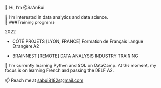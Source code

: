 👋 Hi, I’m @SaAnBui

👀 I’m interested in data analytics and data science. <br>
:school:  ###Training programs

2022 
- CÔTÉ PROJETS [LYON, FRANCE]
Formation de Français Langue Etrangère A2 

- BRAINNEST [REMOTE]
DATA ANALYSIS INDUSTRY TRAINING 
    
🌱 I’m currently learning Python and SQL on DataCamp. At the moment, my focus is on learning French and passing the DELF A2. 

📫 Reach me at sabui8182@gmail.com 


